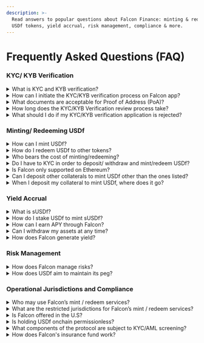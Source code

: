 ```yaml
---
description: >-
  Read answers to popular questions about Falcon Finance: minting & redeeming
  USDf tokens, yield accrual, risk management, compliance & more.
---
```


# Frequently Asked Questions (FAQ)

### KYC/ KYB Verification&#x20;

<details>

<summary>What is KYC and KYB verification?</summary>

KYC (Know Your Customer) and KYB (Know Your Business) are regulatory processes intended to verify the identity of individual users and businesses, respectively. These processes enable Falcon Finance to adhere to Anti-Money Laundering (AML) regulations and maintain secure and compliant transaction practices.

</details>

<details>

<summary>How can I initiate the KYC/KYB verification process on Falcon app?</summary>

You may initiate this verification process by starting a [deposit](https://app.falcon.finance/transfer/deposit), [withdrawal](https://app.falcon.finance/transfer/withdraw), [mint](https://app.falcon.finance/swap/mint) or [redeem](https://app.falcon.finance/swap/redeem) action, at which a prompt will appear to guide you through the KYC/KYB verification steps.

<figure><img src="../.gitbook/assets/Screenshot 2025-04-20 at 4.13.26 PM.png" alt="" width="375"><figcaption><p>KYC/KYB verifcation prompt on Falcon app.</p></figcaption></figure>

</details>

<details>

<summary>What documents are acceptable for Proof of Address (PoA)?</summary>

The following documents are accepted as Proof of Address:

* Bank statements
* Telecom bills
* Utility bills
* Tax bills
* Voter registration documents
* Lease agreements
* Official government-issued letters

Documents submitted must:

* Clearly state your full legal name
* Display your residential address
* Be issued within the last three months

</details>

<details>

<summary>How long does the KYC/KYB Verification review process take? </summary>

The verification review process typically ranges from just a few minutes to 5 business days.

Please note that verification times may increase during periods of high market demand or increased verification volumes.

</details>

<details>

<summary>What should I do if my KYC/KYB verification application is rejected?</summary>

If your KYC or KYB verification application has been rejected, you may be required to resubmit certain documents or provide additional information. Please review the feedback provided carefully and resubmit as guided.&#x20;

However, if the submission does not meet our regulatory requirements, the rejection decision will be final. If you have any questions or require assistance, please feel free to contact us at support@falcon.finance.&#x20;

</details>

### Minting/ Redeeming USDf&#x20;

<details>

<summary>How can I mint USDf? </summary>

1. Start by completing KYC verification to ensure compliance and security.&#x20;
2. Once approved, connect your wallet to the Falcon app.&#x20;
3. Deposit a variety of assets from stablecoins and non-stablecoins, such as USDC, USDT, FDUSD, BTC, ETH and many more.&#x20;
4. Falcon will then verify the collateral, confirm receipt, and release USDf to your wallet.

</details>

<details>

<summary>How do I redeem USDf to other tokens?</summary>

1. Users who have completed KYC verification can redeem USDf for other supported stablecoins and non-stablecoins.
2. A 7-day cooldown period applies before tokens are credited to your Falcon assets.
3. To reclaim your tokens from Falcon assets to your wallet address, initiate a withdrawal to transfer them to your wallet address.

</details>

<details>

<summary>Who bears the cost of minting/redeeming?</summary>

Users bear the cost of minting and redeeming USDf. Gas fees and execution costs are passed directly to users. Falcon Finance does not charge protocol-specific fees for these transactions.

</details>

<details>

<summary>Do I have to KYC in order to deposit/ withdraw and mint/redeem USDf?</summary>

Yes, all users who wish to mint and redeem USDf through Falcon Finance must be KYC verified. In the future, users will be able to acquire USDf via other decentralized protocols and centralized exchanges.

</details>

<details>

<summary>Is Falcon only supported on Ethereum?</summary>

For Beta version, USDf is deployed on Ethereum as a start, we will soon be supporting other chains.&#x20;

</details>

<details>

<summary>Can I deposit other collaterals to mint USDf other than the ones listed?</summary>

Yes, if you wish to deposit bluechip or altcoins not currently listed on the Falcon app, please contact us at support@falcon.finance, and our team will assist you accordingly.

</details>

<details>

<summary>When I deposit my collateral to mint USDf, where does it go?</summary>

Your deposited collateral is securely stored through Falcon’s comprehensive custody framework. This includes off-exchange solutions with qualified custodians, Multi-Party Computation (MPC) and multi-signature schemes, and hardware-managed keys. These measures ensure your assets remain secure and accessible.

</details>

### Yield Accrual

<details>

<summary>What is sUSDf?</summary>

sUSDf is a yield-bearing token minted by staking USDf on Falcon Finance. It is designed to accrue value over time through Falcon's diversified, institutional-grade yield generation strategies.

</details>

<details>

<summary>How do I stake USDf to mint sUSDf?</summary>

1. Deposit USDf into the <kbd>Earn</kbd> module on Falcon. This locks your USDf and initiates the minting process for sUSDf.
2. sUSDf is minted based on the current sUSDf-to-USDf value, which reflects the total supply of sUSDf relative to the total USDf staked and accumulated protocol yield in USDf.
3. As Falcon generates yield through multiple trading strategies, the sUSDf-to-USDf value increases. This means your staked USDf generates yield which indirectly causes the appreciation of sUSDf.
4. sUSDf can be held for passive yield accrual or restaked for fixed-term boosted yields.

</details>

<details>

<summary>How can I earn APY through Falcon?</summary>

Stake USDf to Mint sUSDf:

1. Stake USDf on Falcon to mint sUSDf, a yield-bearing token.
2. Users earn a base yield, calculated based on a 7-day trailing APY derived from the protocol’s performance.
3. The value of sUSDf increases over time as yield accrues through Falcon’s yield generation strategies.

Boost Your Yield with Restaking sUSDf:

4. Restake sUSDf into fixed tenures of 3 months, 6 months, or other durations to earn boosted yields.
5. When restaking, Falcon issues an ERC-721 NFT to your wallet, representing the locked sUSDf and lock-up duration. This NFT accrues additional yield over the lock-up period.

</details>

<details>

<summary>Can I withdraw my assets at any time?</summary>

1. Yes, fully KYC-verified and whitelisted users can redeem USDf on demand.
2. Redeemed assets are subject to a 7-day cooling period before the original collateral becomes available for withdrawal.
3. The cooling period ensures proper settlement and asset processing.

</details>

<details>

<summary>How does Falcon generate yield?</summary>

Falcon Finance expands on traditional synthetic dollar designs by integrating diversified collateral, including stablecoins, blue-chip tokens, and select altcoins, allowing the protocol to capitalize on distinct yield opportunities offered by various asset classes.&#x20;

Its institutional-grade yield generation strategies go beyond delta-neutral basis spreads and funding rate arbitrage, employing advanced statistical arbitrage algorithms to ensure consistent, risk-adjusted returns. These strategies leverage exchange arbitrage opportunities, exploiting micro market structure inefficiencies and funding rate variations while maintaining a delta-neutral position.&#x20;

By combining this robust approach with overcollateralized assets, Falcon Finance delivers sustainable and scalable yields across varying market conditions​​.



</details>

### Risk Management

<details>

<summary>How does Falcon manage risks?</summary>

1. Falcon combines automated systems and manual oversight to actively monitor and manage trading positions in real time. Automated systems continuously evaluate positions against risk thresholds and manual oversight by Falcon’s seasoned trading desk ensures an additional layer of evaluation and adjustment.&#x20;
2. During heightened market volatility, Falcon leverages the expertise of its seasoned trading desk and advanced infrastructure to strategically unwind risks.
3. Falcon continuously monitors market conditions, allowing for dynamic adaptation of strategies to mitigate risks and optimize yield generation during varying market scenarios.
4. In addition, Falcon ensures full operational transparency through detailed quarterly and annually Proof of Reserve (PoR) reports, consolidating on-chain and off-chain data, including collateral held by qualified custodians, balances on DEXs, CEXs, and protocol wallets. Independent third-party audits validate collateral adequacy, trading strategy compliance, and security protocols, including multi-signature schemes and MPC solutions. Users can access a real-time transparency dashboard displaying metrics such as Total Value Locked (TVL), the volume of sUSDf issued and staked, and the amount of USDf issued and staked.
5. Falcon commissions ISAE 3000 assurance reports to assess security, availability, transaction integrity, and privacy, reinforcing its commitment to trust and accountability.

</details>

<details>

<summary>How does USDf aim to maintain its peg?</summary>

USDf is an overcollateralized synthetic dollar created when users deposit eligible assets into Falcon Finance.

For stablecoin deposits, USDf is minted at a 1:1 USD value ratio, ensuring straightforward stability. For non-stablecoin deposits such as BTC, ETH, or SOL, an overcollateralization ratio (OCR) is applied to account for potential market volatility and maintain full collateral backing.

The OCR acts as a buffer, safeguarding the protocol against market fluctuations while enabling Falcon to leverage a diverse set of yield-generating strategies. This dual benefit ensures USDf remains secure, robust, and optimized for user returns.

</details>

### Operational Jurisdictions and Compliance

<details>

<summary>Who may use Falcon’s mint / redeem services?</summary>

To use the Services, you must be 18 years of age or older and must not be a "Prohibited Person." A "Prohibited Person" is any individual, entity, or organization that is listed on any U.S. Government sanctions or restricted parties lists, including the U.S. Treasury Department's list of Specially Designated Nationals (SDN) or the U.S. Department of Commerce Denied Persons List or Entity List. It also includes individuals or entities listed on the European Union's consolidated list of persons, groups, and entities subject to financial sanctions, the United Kingdom's Consolidated List of Financial Sanctions Targets, or Switzerland's respective sanctions lists. Additionally, a "Prohibited Person" is any individual or entity located, incorporated, or organized in a country subject to U.S. embargoes or designated by the U.S. Government as "terrorist-supporting."

The term also applies to any individual or entity that is otherwise restricted under the laws of the United States, the European Union (or any of its Member States), the United Kingdom, Switzerland, or any other applicable jurisdiction. Furthermore, any person or entity owned or controlled by individuals or organizations listed as "Prohibited Persons" also qualifies as a "Prohibited Person." The Company may use tools such as IP-based geofencing or other technologies to enforce these restrictions. By accessing or using the Services, you confirm and represent that you are not a "Prohibited Person."

\


</details>

<details>

<summary>What are the restricted jurisdictions for Falcon’s mint / redeem services?</summary>

We are not able to provide service for clients in Afghanistan, Algeria, Angola, Bolivia, Burkina Faso, Cameroon, Central African Republic, China, Côte d’Ivoire, Crimea and Sevastopol, Donetsk People’s Republic (DNR) and Luhansk People’s Republic (LNR), Cuba, Democratic People’s Republic of Korea, Democratic Republic of the Congo, Eritrea, Haiti, Islamic Republic of Iran, Iraq, Libya, Lebanon, Mali, Myanmar/Burma, Mozambique, Namibia, Republic of Belarus, Russian Federation, Singapore, Somalia, South Sudan, Sudan, Syria,Tanzania, Venezuela, United States of America, Yemen, Zaporizhzhia and Kherson oblasti of Ukraine and any jurisdiction in which the entry into these Terms is prohibited by Applicable Laws, and any jurisdiction which is subject to United States, United Nations or other applicable sanctions or embargoes. Falcon reserves the right to add any additional jurisdictions at any time and without prior notice.

</details>

<details>

<summary>Is Falcon offered in the U.S?</summary>

No, users in the US are not permitted to mint or redeem USDf directly from Falcon. US based users will still be able to participate in staking USDf to mint sUSDf and earn competitive yields.

</details>

<details>

<summary>Is holding USDf onchain permissionless?</summary>

Yes, USDf is a globally accessible, permissionless synthetic dollar.

</details>

<details>

<summary>What components of the protocol are subject to KYC/AML screening?</summary>

Minting and redeeming of USDf, along with depositing and withdrawing assets will be subjected to KYC/ AML verification. Staking of USDf to mint sUSDf do not require KYC/AML verification.&#x20;

</details>

<details>

<summary>How does Falcon's insurance fund work?</summary>

Falcon's insurance fund is an on-chain, verifiable reserve designed to protect users and enhance system stability.&#x20;

A portion of the protocol’s monthly profits is allocated to this fund, which grows alongside Falcon’s adoption and TVL. During times of market stress, the fund acts as a "bidder of last resort," purchasing USDf in open markets to maintain stability and mitigate risks. In addition, the fund covers rare instances of negative or zero yields, ensuring continuous support for users.&#x20;

Managed through a multi-signature setup involving Falcon’s internal team and external contributors, the fund is transparent, secure, and integral to the protocol’s resilience.

</details>



